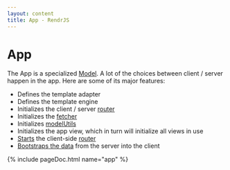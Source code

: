 ```yaml
---
layout: content
title: App - RendrJS
---
```


# App

The App is a specialized [Model](/model).  A lot of the choices between client / server happen in the app. Here are some of its major features:

- Defines the template adapter
- Defines the template engine
- Initializes the client / server [router](/router)
- Initializes the [fetcher](/fetcher)
- Initializes [modelUtils](/model-utils)
- Initializes the app view, which in turn will initialize all views in use
- [Starts](#start) the client-side [router](/router)
- [Bootstraps the data](#bootstrapData) from the server into the client

{% include pageDoc.html name="app" %}

